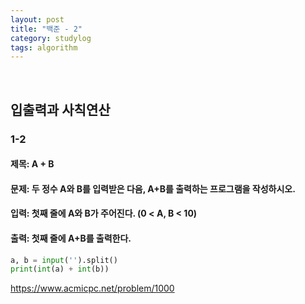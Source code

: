 ```yaml
---
layout: post
title: "백준 - 2"
category: studylog
tags: algorithm
---
```


<br>

## 입출력과 사칙연산

### 1-2

#### 제목: A + B
#### 문제: 두 정수 A와 B를 입력받은 다음, A+B를 출력하는 프로그램을 작성하시오.
#### 입력: 첫째 줄에 A와 B가 주어진다. (0 < A, B < 10)
#### 출력: 첫째 줄에 A+B를 출력한다.

```python
a, b = input('').split()
print(int(a) + int(b))
```

https://www.acmicpc.net/problem/1000
